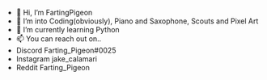 - 👋 Hi, I’m FartingPigeon
- 👀 I’m into Coding(obviously), Piano and Saxophone, Scouts and Pixel Art
- 🌱 I’m currently learning Python
- 📫 You can reach out on..
- Discord Farting_Pigeon#0025
- Instagram jake_calamari
- Reddit Farting_Pigeon

<!---
FartingPigeon/FartingPigeon is a ✨ special ✨ repository because its `README.md` (this file) appears on your GitHub profile.
You can click the Preview link to take a look at your changes.
--->

